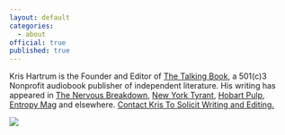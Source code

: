 ```yaml
---
layout: default
categories:
  - about
official: true
published: true
---
```

Kris Hartrum is the Founder and Editor of [The Talking Book](https://thetalkingbook.org/), a 501(c)3 Nonprofit audiobook publisher of independent literature. His writing has appeared in [The Nervous Breakdown](http://thenervousbreakdown.com/khartrum/2019/07/mysterious-morning/), [New York Tyrant](http://magazine.nytyrant.com/magic-soft-kris-hartrum/), [Hobart Pulp](http://www.hobartpulp.com/web_features/tampopo), [Entropy Mag](https://entropymag.org/the-aged-have-death-and-the-young-have-love-kawabatas-house-of-sleeping-beauties/) and elsewhere. [Contact Kris To Solicit Writing and Editing.](http://krishartrum.com/contact/)

![]({{site.baseurl}}/media/download%20(2).png)

